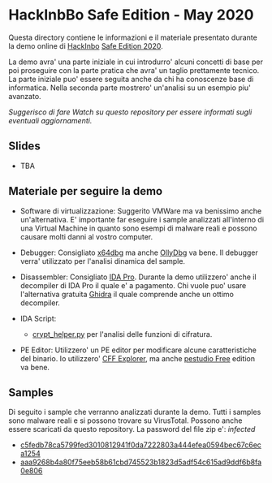 # HackInbBo Safe Edition - May 2020
Questa directory contiene le informazioni e il materiale presentato durante la demo online di [HackInbo](https://www.hackinbo.it/) [Safe Edition 2020](https://www.linkedin.com/feed/update/urn:li:activity:6667490582480330753/).

La demo avra' una parte iniziale in cui introdurro' alcuni concetti di base per poi proseguire con la parte pratica che avra' un taglio prettamente tecnico. La parte iniziale puo' essere seguita anche da chi ha conoscenze base di informatica. Nella seconda parte mostrero' un'analisi su un esempio piu' avanzato.

_Suggerisco di fare Watch su questo repository per essere informati sugli eventuali aggiornamenti._

## Slides
* TBA

## Materiale per seguire la demo
* Software di virtualizzazione: Suggerito VMWare ma va benissimo anche un'alternativa. E' importante far eseguire i sample analizzati all'interno di una Virtual Machine in quanto sono esempi di malware reali e possono causare molti danni al vostro computer.

* Debugger: Consigliato [x64dbg](https://x64dbg.com/) ma anche [OllyDbg](http://www.ollydbg.de/version2.html) va bene. Il debugger verra' utilizzato per l'analisi dinamica del sample.

* Disassembler: Consigliato [IDA Pro](https://www.hex-rays.com/products/ida/support/download_freeware/). Durante la demo utilizzero' anche il decompiler di IDA Pro il quale e' a pagamento. Chi vuole puo' usare l'alternativa gratuita [Ghidra](https://ghidra-sre.org/) il quale comprende anche un ottimo decompiler.

* IDA Script: 
    * [crypt_helper.py](https://gist.github.com/alexander-hanel/3d2fbf9b15d34964416f592b60b47d2e) per l'analisi delle funzioni di cifratura.

* PE Editor: Utilizzero' un PE editor per modificare alcune caratteristiche del binario. Io utilizzero' [CFF Explorer](https://ntcore.com/?page_id=388), ma anche [pestudio Free](https://www.winitor.com/features) edition va bene.

## Samples
Di seguito i sample che verranno analizzati durante la demo. Tutti i samples sono malware reali e si possono trovare su VirusTotal. Possono anche essere scaricati da questo repository. La password del file zip e': *infected*

* [c5fedb78ca5799fed3010812941f0da7222803a444efea0594bec67c6eca1254](https://github.com/enkomio/Conferences/blob/master/HackInBoSafeEditionMay2020/samples/c5fedb78ca5799fed3010812941f0da7222803a444efea0594bec67c6eca1254.zip)
* [aaa9268b4a80f75eeb58b61cbd745523b1823d5adf54c615ad9ddf6b8fa0e806](https://github.com/enkomio/Conferences/blob/master/HackInBoSafeEditionMay2020/samples/aaa9268b4a80f75eeb58b61cbd745523b1823d5adf54c615ad9ddf6b8fa0e806.zip)
